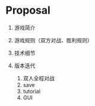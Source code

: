 # Proposal

1. 游戏简介
2. 游戏规则（双方对战、胜利规则）

3. 技术细节
4. 版本迭代
   1. 双人全程对战
   2. save
   3. tutorial
   4. GUI

